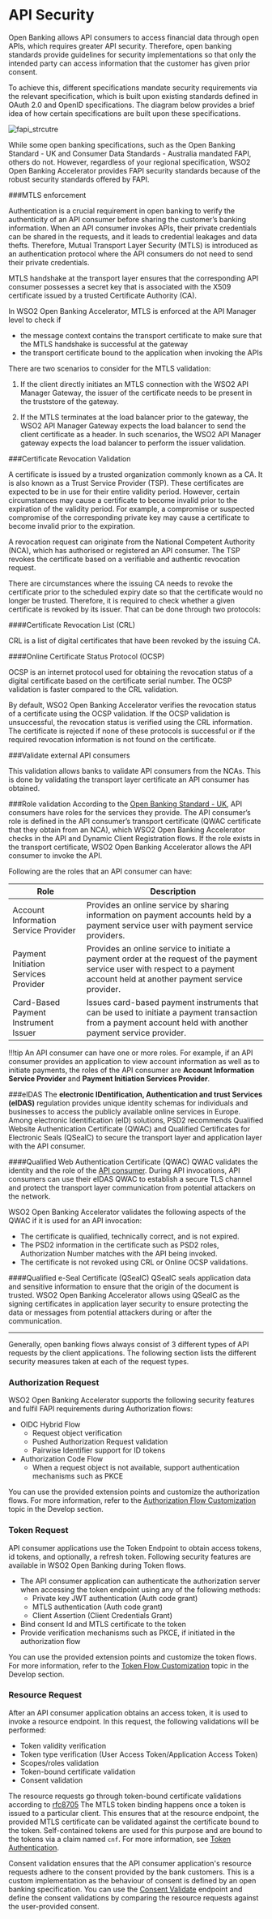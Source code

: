 # API Security

Open Banking allows API consumers to access financial data through open APIs, which requires greater API security. Therefore, 
open banking standards provide guidelines for security implementations so that only the intended party can access 
information that the customer has given prior consent.

To achieve this, different specifications mandate security requirements via the relevant specification, which is built 
upon existing standards defined in OAuth 2.0 and OpenID specifications. The diagram below provides a brief idea of how 
certain specifications are built upon these specifications.

![fapi_strcutre](../assets/img/learn/api-security/fapi-structure.png)

While some open banking specifications, such as the Open Banking Standard - UK and Consumer Data Standards - Australia 
mandated FAPI, others do not. However, regardless of your regional specification, WSO2 Open Banking Accelerator provides 
FAPI security standards because of the robust security standards offered by FAPI.

###MTLS enforcement

Authentication is a  crucial requirement in open banking to verify the authenticity of an API consumer before sharing the 
customer’s banking information. When an  API consumer invokes APIs, their private credentials can be shared in the requests, 
and it leads to credential leakages and data thefts. Therefore, Mutual Transport Layer Security (MTLS) is introduced as 
an authentication protocol where the API consumers do not need to send their private credentials.

MTLS handshake at the transport layer ensures that the corresponding API consumer possesses a secret key that is associated 
with the X509 certificate issued by a trusted Certificate Authority (CA).

In WSO2 Open Banking Accelerator, MTLS is enforced at the API Manager level to check if 

- the message context contains the transport certificate to make sure that the MTLS handshake is successful at the gateway
- the transport certificate bound to the application when invoking the APIs

There are two scenarios to consider for the MTLS validation:

1. If the client directly initiates an MTLS connection with the WSO2 API Manager Gateway, the issuer of the certificate needs 
to be present in the truststore of the gateway.

2. If the MTLS terminates at the load balancer prior to the gateway, the WSO2 API Manager Gateway expects the load balancer 
to send the client certificate as a header. In such scenarios, the WSO2 API Manager gateway expects the load balancer to 
perform the issuer validation.

###Certificate Revocation Validation 

A certificate is issued by a trusted organization commonly known as a CA. It is also known as 
a Trust Service Provider (TSP). These certificates are expected to be in use for their entire validity period. However, 
certain circumstances may cause a certificate to become invalid prior to the expiration of the validity period. 
For example, a compromise or suspected compromise of the corresponding private key may cause a certificate to become invalid 
prior to the expiration.  

A revocation request can originate from the National Competent Authority (NCA), which has authorised or registered an API 
consumer. The TSP revokes the certificate based on a verifiable and  authentic revocation request.

There are circumstances where the issuing CA needs to revoke the certificate prior to the scheduled expiry date so that the 
certificate would no longer be trusted. Therefore, it is required to check whether a given certificate is revoked by its 
issuer. That can be done through two protocols:

####Certificate Revocation List (CRL)
 
CRL is a list of digital certificates that have been revoked by the issuing CA.

####Online Certificate Status Protocol (OCSP)
 
OCSP is an internet protocol used for obtaining the revocation status of a digital certificate based on the certificate 
serial number. The OCSP validation is faster compared to the CRL validation.

By default, WSO2 Open Banking Accelerator verifies the revocation status of a certificate using the OCSP validation. If the 
OCSP validation is unsuccessful, the revocation status is verified using the CRL information. The certificate is rejected 
if none of these protocols is successful or if the required revocation information is not found on the certificate.

###Validate external API consumers

This validation allows banks to validate API consumers from the NCAs. This is done by 
validating the transport layer certificate an API consumer has obtained. 

###Role validation 
According to the [Open Banking Standard - UK](https://www.openbanking.org.uk/about-us/glossary/), API consumers have roles 
for the services they provide. The API consumer’s role is defined in the API consumer’s transport certificate (QWAC certificate 
that they obtain from an NCA), which WSO2 Open Banking Accelerator checks in the API and Dynamic Client Registration flows. 
If the role exists in the transport certificate, WSO2 Open Banking Accelerator allows the API consumer to invoke the API.

Following are the roles that an API consumer can have:

 | Role | Description  |
 |---------|---------    |
 |Account Information Service Provider|Provides an online service by sharing information on payment accounts held by a payment service user with payment service providers.|
 |Payment Initiation Services Provider|Provides an online service to initiate a payment order at the request of the payment service user with respect to a payment account held at another payment service provider.|
 |Card-Based Payment Instrument Issuer|Issues card-based payment instruments that can be used to initiate a payment transaction from a payment account held with another payment service provider.|

!!!tip
    An API consumer can have one or more roles. For example, if an API consumer provides an application to view account 
    information as well as to initiate payments, the roles of the API consumer are **Account Information Service Provider** 
    and **Payment Initiation Services Provider**.
     
###eIDAS 
The **electronic IDentification, Authentication and trust Services (eIDAS)** regulation provides unique identity schemas for individuals and businesses to access the publicly available online 
services in Europe. Among electronic Identification (eID) solutions, PSD2 recommends Qualified Website Authentication 
Certificate (QWAC) and Qualified Certificates for Electronic Seals (QSealC) to secure the transport layer and application 
layer with the API consumer.

####Qualified Web Authentication Certificate (QWAC)
QWAC validates the identity and the role of the [API consumer](#role-validation). During API invocations, API consumers can use their eIDAS 
QWAC to establish a secure TLS channel and protect the transport layer communication from potential attackers on the network. 

WSO2 Open Banking Accelerator validates the following aspects of the QWAC if it is used for an API invocation:

- The certificate is qualified, technically correct, and is not expired.
- The PSD2 information in the certificate such as PSD2 roles, Authorization Number matches with the API being invoked.
- The certificate is not revoked using CRL or Online OCSP validations.

####Qualified e-Seal Certificate (QSealC) 
QSealC seals application data and sensitive information to ensure that the origin of the document is trusted. WSO2 Open 
Banking Accelerator allows using QSealC as the signing certificates in application layer security to ensure protecting the 
data or messages from potential attackers during or after the communication.

<hr>

Generally, open banking flows always consist of 3 different types of API requests by the client applications.
The following section lists the different security measures taken at each of the request types.

### Authorization Request

WSO2 Open Banking Accelerator supports the following security features and fulfil FAPI requirements 
during Authorization flows:

  - OIDC Hybrid Flow
    - Request object verification
    - Pushed Authorization Request validation
    - Pairwise Identifier support for ID tokens
  - Authorization Code Flow
    - When a request object is not available, support authentication mechanisms such as PKCE

You can use the provided extension points and customize the authorization flows. For more information, refer to the
[Authorization Flow Customization](../develop/keyid-provider.md) topic in the Develop section.

### Token Request

API consumer applications use the Token Endpoint to obtain access tokens, id tokens, and optionally, a refresh token.
Following security features are available in WSO2 Open Banking during Token flows.

- The API consumer application can authenticate the authorization server when accessing the token endpoint using any of 
the following methods:
    - Private key JWT authentication (Auth code grant)
    - MTLS authentication (Auth code grant)
    - Client Assertion (Client Credentials Grant)
- Bind consent Id and MTLS certificate to the token
- Provide verification mechanisms such as PKCE, if initiated in the authorization flow

You can use the provided extension points and customize the token flows. For more information, refer to the
[Token Flow Customization](../develop/jwt-access-tokens.md) topic in the Develop section.

### Resource Request

After an API consumer application obtains an access token, it is used to invoke a resource endpoint. In this request, 
the following validations will be performed:

- Token validity verification
- Token type verification (User Access Token/Application Access Token)
- Scopes/roles validation
- Token-bound certificate validation
- Consent validation

The resource requests go through token-bound certificate validations according to
[rfc8705](https://datatracker.ietf.org/doc/html/rfc8705)
The MTLS token binding happens once a token is issued to a particular client. This ensures that at the resource endpoint,
the provided MTLS certificate can be validated against the certificate bound to the token. Self-contained tokens are
used for this purpose and are bound to the tokens via a claim named `cnf`. For more information,
see [Token Authentication](token-authentication.md#certificate-bound-access-tokens).

Consent validation ensures that the API consumer application's resource requests adhere to the consent provided 
by the bank customers. This is a custom implementation as the behaviour of consent is defined by an open banking 
specification. You can use the [Consent Validate](../develop/consent-management-validate.md) endpoint and define the 
consent validations by comparing the resource requests against the user-provided consent.


